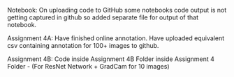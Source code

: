 Notebook: On uploading code to GitHub some notebooks code output is not getting captured in github so added separate file for output of that notebook.

Assignment 4A:
Have finished online annotation. Have uploaded equivalent csv containing annotation for 100+ images to github.

Assignment 4B:
Code inside Assignment 4B Folder inside Assignment 4 Folder - (For ResNet Network + GradCam for 10 images)
